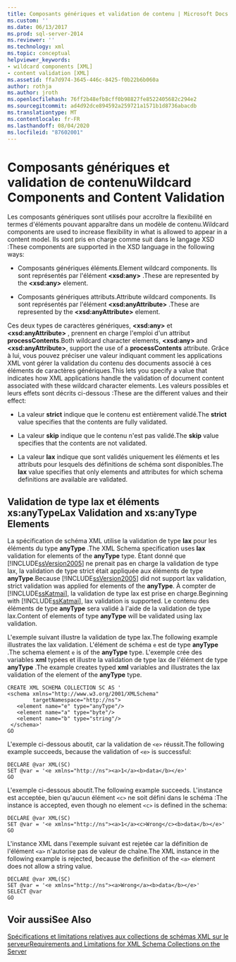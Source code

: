```yaml
---
title: Composants génériques et validation de contenu | Microsoft Docs
ms.custom: ''
ms.date: 06/13/2017
ms.prod: sql-server-2014
ms.reviewer: ''
ms.technology: xml
ms.topic: conceptual
helpviewer_keywords:
- wildcard components [XML]
- content validation [XML]
ms.assetid: ffa7d974-3645-446c-8425-f0b22b6b060a
author: rothja
ms.author: jroth
ms.openlocfilehash: 76ff2b48efb8cff0b98827fe8522405682c294e2
ms.sourcegitcommit: ad4d92dce894592a259721a1571b1d8736abacdb
ms.translationtype: MT
ms.contentlocale: fr-FR
ms.lasthandoff: 08/04/2020
ms.locfileid: "87602001"
---
```

# <a name="wildcard-components-and-content-validation"></a><span data-ttu-id="506e6-102">Composants génériques et validation de contenu</span><span class="sxs-lookup"><span data-stu-id="506e6-102">Wildcard Components and Content Validation</span></span>
  <span data-ttu-id="506e6-103">Les composants génériques sont utilisés pour accroître la flexibilité en termes d'éléments pouvant apparaître dans un modèle de contenu.</span><span class="sxs-lookup"><span data-stu-id="506e6-103">Wildcard components are used to increase flexibility in what is allowed to appear in a content model.</span></span> <span data-ttu-id="506e6-104">Ils sont pris en charge comme suit dans le langage XSD :</span><span class="sxs-lookup"><span data-stu-id="506e6-104">These components are supported in the XSD language in the following ways:</span></span>  
  
-   <span data-ttu-id="506e6-105">Composants génériques éléments.</span><span class="sxs-lookup"><span data-stu-id="506e6-105">Element wildcard components.</span></span> <span data-ttu-id="506e6-106">Ils sont représentés par l'élément **\<xsd:any>** .</span><span class="sxs-lookup"><span data-stu-id="506e6-106">These are represented by the **\<xsd:any>** element.</span></span>  
  
-   <span data-ttu-id="506e6-107">Composants génériques attributs.</span><span class="sxs-lookup"><span data-stu-id="506e6-107">Attribute wildcard components.</span></span> <span data-ttu-id="506e6-108">Ils sont représentés par l'élément **\<xsd:anyAttribute>** .</span><span class="sxs-lookup"><span data-stu-id="506e6-108">These are represented by the **\<xsd:anyAttribute>** element.</span></span>  
  
 <span data-ttu-id="506e6-109">Ces deux types de caractères génériques, **\<xsd:any>** et **\<xsd:anyAttribute>** , prennent en charge l'emploi d'un attribut **processContents**.</span><span class="sxs-lookup"><span data-stu-id="506e6-109">Both wildcard character elements, **\<xsd:any>** and **\<xsd:anyAttribute>**, support the use of a **processContents** attribute.</span></span> <span data-ttu-id="506e6-110">Grâce à lui, vous pouvez préciser une valeur indiquant comment les applications XML vont gérer la validation du contenu des documents associé à ces éléments de caractères génériques.</span><span class="sxs-lookup"><span data-stu-id="506e6-110">This lets you specify a value that indicates how XML applications handle the validation of document content associated with these wildcard character elements.</span></span> <span data-ttu-id="506e6-111">Les valeurs possibles et leurs effets sont décrits ci-dessous :</span><span class="sxs-lookup"><span data-stu-id="506e6-111">These are the different values and their effect:</span></span>  
  
-   <span data-ttu-id="506e6-112">La valeur **strict** indique que le contenu est entièrement validé.</span><span class="sxs-lookup"><span data-stu-id="506e6-112">The **strict** value specifies that the contents are fully validated.</span></span>  
  
-   <span data-ttu-id="506e6-113">La valeur **skip** indique que le contenu n'est pas validé.</span><span class="sxs-lookup"><span data-stu-id="506e6-113">The **skip** value specifies that the contents are not validated.</span></span>  
  
-   <span data-ttu-id="506e6-114">La valeur **lax** indique que sont validés uniquement les éléments et les attributs pour lesquels des définitions de schéma sont disponibles.</span><span class="sxs-lookup"><span data-stu-id="506e6-114">The **lax** value specifies that only elements and attributes for which schema definitions are available are validated.</span></span>  
  
## <a name="lax-validation-and-xsanytype-elements"></a><span data-ttu-id="506e6-115">Validation de type lax et éléments xs:anyType</span><span class="sxs-lookup"><span data-stu-id="506e6-115">Lax Validation and xs:anyType Elements</span></span>  
 <span data-ttu-id="506e6-116">La spécification de schéma XML utilise la validation de type **lax** pour les éléments du type **anyType** .</span><span class="sxs-lookup"><span data-stu-id="506e6-116">The XML Schema specification uses **lax** validation for elements of the **anyType** type.</span></span> <span data-ttu-id="506e6-117">Étant donné que [!INCLUDE[ssVersion2005](../../includes/ssversion2005-md.md)] ne prenait pas en charge la validation de type lax, la validation de type strict était appliquée aux éléments de type **anyType**.</span><span class="sxs-lookup"><span data-stu-id="506e6-117">Because [!INCLUDE[ssVersion2005](../../includes/ssversion2005-md.md)] did not support lax validation, strict validation was applied for elements of the **anyType**.</span></span> <span data-ttu-id="506e6-118">À compter de [!INCLUDE[ssKatmai](../../includes/sskatmai-md.md)], la validation de type lax est prise en charge.</span><span class="sxs-lookup"><span data-stu-id="506e6-118">Beginning with [!INCLUDE[ssKatmai](../../includes/sskatmai-md.md)], lax validation is supported.</span></span> <span data-ttu-id="506e6-119">Le contenu des éléments de type **anyType** sera validé à l'aide de la validation de type lax.</span><span class="sxs-lookup"><span data-stu-id="506e6-119">Content of elements of type **anyType** will be validated using lax validation.</span></span>  
  
 <span data-ttu-id="506e6-120">L'exemple suivant illustre la validation de type lax.</span><span class="sxs-lookup"><span data-stu-id="506e6-120">The following example illustrates the lax validation.</span></span> <span data-ttu-id="506e6-121">L'élément de schéma `e` est de type **anyType** .</span><span class="sxs-lookup"><span data-stu-id="506e6-121">The schema element `e` is of the **anyType** type.</span></span> <span data-ttu-id="506e6-122">L'exemple crée des variables **xml** typées et illustre la validation de type lax de l'élément de type **anyType** .</span><span class="sxs-lookup"><span data-stu-id="506e6-122">The example creates typed **xml** variables and illustrates the lax validation of the element of the **anyType** type.</span></span>  
  
```  
CREATE XML SCHEMA COLLECTION SC AS '  
<schema xmlns="http://www.w3.org/2001/XMLSchema"   
        targetNamespace="http://ns">  
   <element name="e" type="anyType"/>  
   <element name="a" type="byte"/>  
   <element name="b" type="string"/>  
 </schema>'  
GO  
```  
  
 <span data-ttu-id="506e6-123">L'exemple ci-dessous aboutit, car la validation de `<e>` réussit.</span><span class="sxs-lookup"><span data-stu-id="506e6-123">The following example succeeds, because the validation of `<e>` is successful:</span></span>  
  
```  
DECLARE @var XML(SC)  
SET @var = '<e xmlns="http://ns"><a>1</a><b>data</b></e>'  
GO  
```  
  
 <span data-ttu-id="506e6-124">L'exemple ci-dessous aboutit.</span><span class="sxs-lookup"><span data-stu-id="506e6-124">The following example succeeds.</span></span> <span data-ttu-id="506e6-125">L'instance est acceptée, bien qu'aucun élément `<c>` ne soit défini dans le schéma :</span><span class="sxs-lookup"><span data-stu-id="506e6-125">The instance is accepted, even though no element `<c>` is defined in the schema:</span></span>  
  
```  
DECLARE @var XML(SC)  
SET @var = '<e xmlns="http://ns"><a>1</a><c>Wrong</c><b>data</b></e>'  
GO  
```  
  
 <span data-ttu-id="506e6-126">L'instance XML dans l'exemple suivant est rejetée car la définition de l'élément `<a>` n'autorise pas de valeur de chaîne.</span><span class="sxs-lookup"><span data-stu-id="506e6-126">The XML instance in the following example is rejected, because the definition of the `<a>` element does not allow a string value.</span></span>  
  
```  
DECLARE @var XML(SC)  
SET @var = '<e xmlns="http://ns"><a>Wrong</a><b>data</b></e>'  
SELECT @var  
GO  
```  
  
## <a name="see-also"></a><span data-ttu-id="506e6-127">Voir aussi</span><span class="sxs-lookup"><span data-stu-id="506e6-127">See Also</span></span>  
 [<span data-ttu-id="506e6-128">Spécifications et limitations relatives aux collections de schémas XML sur le serveur</span><span class="sxs-lookup"><span data-stu-id="506e6-128">Requirements and Limitations for XML Schema Collections on the Server</span></span>](requirements-and-limitations-for-xml-schema-collections-on-the-server.md)  
  
  
